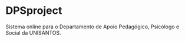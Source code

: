# DPSproject
Sistema online para o Departamento de Apoio Pedagógico, Psicólogo e Social da UNISANTOS.
